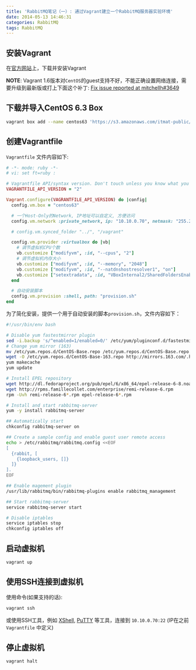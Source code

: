 ```yaml
---
title: 'RabbitMQ笔记（一）: 通过Vagrant建立一个RabbitMQ服务器实验环境'
date: 2014-05-13 14:46:31
categories: RabbitMQ
tags: RabbitMQ
---
```


## 安装Vagrant

在[官方网站]上，下载并安装Vagrant

[官方网站]:http://vagrantup.com

**NOTE**: Vagrant 1.6版本对`CentOS`的guest支持不好，不能正确设置网络连接，需要升级到最新版或打上下面这个补丁: [Fix issue reported at mitchellh#3649](https://github.com/cammoraton/vagrant/commit/1e4584cde51765972af41cd48fc0409756a8fd59)

## 下载并导入CentOS 6.3 Box

``` bash
vagrant box add --name centos63 'https://s3.amazonaws.com/itmat-public/centos-6.3-chef-10.14.2.box'
```

## 创建Vagrantfile

`Vagrantfile` 文件内容如下:

``` ruby Vagrantfile
# -*- mode: ruby -*-
# vi: set ft=ruby :

# Vagrantfile API/syntax version. Don't touch unless you know what you're doing!
VAGRANTFILE_API_VERSION = "2"

Vagrant.configure(VAGRANTFILE_API_VERSION) do |config|
  config.vm.box = "centos63"

  # 一个Host-Only的Network, IP地址可以自定义, 方便访问
  config.vm.network :private_network, ip: "10.10.0.70", netmask: "255.255.255.0"

  # config.vm.synced_folder "../", "/vagrant"

  config.vm.provider :virtualbox do |vb|
    # 调节虚拟机CPU个数
    vb.customize ["modifyvm", :id, "--cpus", "2"]
    # 调节虚拟机内存大小
    vb.customize ["modifyvm", :id, "--memory", "2048"]
    vb.customize ["modifyvm", :id, "--natdnshostresolver1", "on"]
    vb.customize ["setextradata", :id, "VBoxInternal2/SharedFoldersEnableSymlinksCreate/vagrant", "1"]
  end

  # 自动安装脚本
  config.vm.provision :shell, path: "provision.sh"
end
```

为了简化安装，提供一个用于自动安装的脚本`provision.sh`，文件内容如下：

``` bash
#!/usr/bin/env bash

# Disable yum fastestmirror plugin
sed -i.backup 's/^enabled=1/enabled=0/' /etc/yum/pluginconf.d/fastestmirror.conf
# Change yum mirror (163)
mv /etc/yum.repos.d/CentOS-Base.repo /etc/yum.repos.d/CentOS-Base.repo.backup
wget -O /etc/yum.repos.d/CentOS-Base-163.repo http://mirrors.163.com/.help/CentOS6-Base-163.repo
yum makecache
yum update

# Install EPEL repository
wget http://dl.fedoraproject.org/pub/epel/6/x86_64/epel-release-6-8.noarch.rpm
wget http://rpms.famillecollet.com/enterprise/remi-release-6.rpm
rpm -Uvh remi-release-6*.rpm epel-release-6*.rpm

# Install and start rabbitmq-server
yum -y install rabbitmq-server

## Automatically start
chkconfig rabbitmq-server on

## Create a sample config and enable guest user remote access
echo > /etc/rabbitmq/rabbitmq.config <<EOF
[
  {rabbit, [
    {loopback_users, []}
  ]}
].
EOF

## Enable magement plugin
/usr/lib/rabbitmq/bin/rabbitmq-plugins enable rabbitmq_management

## Start rabbitmq-server
service rabbitmq-server start

# Disable iptables
service iptables stop
chkconfig iptables off

```

## 启动虚拟机

``` bash
vagrant up
```

## 使用SSH连接到虚拟机

使用命令(如果支持的话):

``` bash
vagrant ssh
```

或使用SSH工具，例如 [XShell], [PuTTY] 等工具，连接到 `10.10.0.70:22` (IP在之前 `Vagrantfile` 中定义)

[XShell]: http://www.netsarang.com/products/xsh_overview.html
[PuTTY]: http://www.chiark.greenend.org.uk/~sgtatham/putty/download.html

## 停止虚拟机

``` bash
vagrant halt
```
